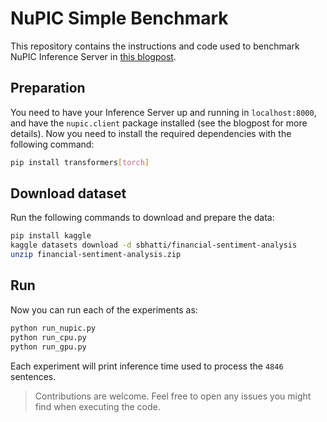 # NuPIC Simple Benchmark

This repository contains the instructions and code used to benchmark NuPIC Inference Server in [this blogpost](https://tryolabs.com/blog/from-brain-to-binary-cpus-future-ai-inference).

## Preparation
You need to have your Inference Server up and running in `localhost:8000`, and have the `nupic.client` package installed (see the blogpost for more details). Now you need to install the required dependencies with the following command:

```bash
pip install transformers[torch]
```

## Download dataset
Run the following commands to download and prepare the data:
```bash
pip install kaggle
kaggle datasets download -d sbhatti/financial-sentiment-analysis
unzip financial-sentiment-analysis.zip
```

## Run
Now you can run each of the experiments as:

```bash
python run_nupic.py
python run_cpu.py
python run_gpu.py
```

Each experiment will print inference time used to process the `4846` sentences.



> Contributions are welcome. Feel free to open any issues you might find when executing the code.
